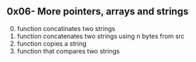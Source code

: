 ## 0x06- More pointers, arrays and strings
0. function concatinates two strings
1. function concatenates two strings using n bytes from src
2. function copies a string
3. function that compares two strings
